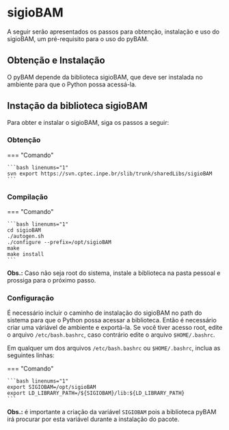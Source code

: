# sigioBAM

A seguir serão apresentados os passos para obtenção, instalação e uso do sigioBAM, um pré-requisito para o uso do pyBAM.

## Obtenção e Instalação

O pyBAM depende da biblioteca sigioBAM, que deve ser instalada no ambiente para que o Python possa acessá-la.

## Instação da biblioteca sigioBAM

Para obter e instalar o sigioBAM, siga os passos a seguir:

### Obtenção

=== "Comando"

    ```bash linenums="1"
    svn export https://svn.cptec.inpe.br/slib/trunk/sharedLibs/sigioBAM
    ```

### Compilação

=== "Comando"

    ```bash linenums="1"
    cd sigioBAM 
    ./autogen.sh 
    ./configure --prefix=/opt/sigioBAM 
    make 
    make install
    ```

**Obs.:** Caso não seja root do sistema, instale a biblioteca na pasta pessoal e prossiga para o próximo passo.

### Configuração

É necessário incluir o caminho de instalação do sigioBAM no path do sistema para que o Python possa acessar a biblioteca. Então é necessário criar uma váriável de ambiente e exportá-la. Se você tiver acesso root, edite o arquivo `/etc/bash.bashrc`, caso contrário edite o arquivo `$HOME/.bashrc`.

Em qualquer um dos arquivos `/etc/bash.bashrc` ou `$HOME/.bashrc`, inclua as seguintes linhas:

=== "Comando"

    ```bash linenums="1"
    export SIGIOBAM=/opt/sigioBAM
    export LD_LIBRARY_PATH=/${SIGIOBAM}/lib:${LD_LIBRARY_PATH}
    ```

**Obs.:** é importante a criação da variável `SIGIOBAM` pois a biblioteca pyBAM irá procurar por esta variável durante a instalação do pacote.
